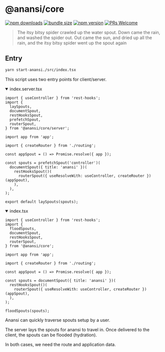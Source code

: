 # @anansi/core
<!--[![CircleCI](https://circleci.com/gh/notwillk/pojo-router.svg?style=shield)](https://circleci.com/gh/notwillk/pojo-router)-->
[![npm downloads](https://img.shields.io/npm/dm/@anansi/core.svg?style=flat-square)](https://www.npmjs.com/package/@anansi/core)
[![bundle size](https://img.shields.io/bundlephobia/minzip/@anansi/core?style=flat-square)](https://bundlephobia.com/result?p=@anansi/core)
[![npm version](https://img.shields.io/npm/v/@anansi/core.svg?style=flat-square)](https://www.npmjs.com/package/@anansi/core)
[![PRs Welcome](https://img.shields.io/badge/PRs-welcome-brightgreen.svg?style=flat-square)](http://makeapullrequest.com)

> The itsy bitsy spider crawled up the water spout.
> Down came the rain, and washed the spider out.
> Out came the sun, and dried up all the rain,
> and the itsy bitsy spider went up the spout again

## Entry

```bash
yarn start-anansi./src/index.tsx
```

This script uses two entry points for client/server.

<details open><summary>index.server.tsx</summary>

```tsx
import { useController } from 'rest-hooks';
import {
  laySpouts,
  documentSpout,
  restHooksSpout,
  prefetchSpout,
  routerSpout,
} from '@anansi/core/server';

import app from 'app';

import { createRouter } from './routing';

const appSpout = () => Promise.resolve({ app });

const spouts = prefetchSpout('controller')(
  documentSpout({ title: 'anansi' })(
    restHooksSpout()(
      routerSpout({ useResolveWith: useController, createRouter })(appSpout),
    ),
  ),
);

export default laySpouts(spouts);

```

</details>

<details open><summary>index.tsx</summary>

```tsx
import { useController } from 'rest-hooks';
import {
  floodSpouts,
  documentSpout,
  restHooksSpout,
  routerSpout,
} from '@anansi/core';

import app from 'app';

import { createRouter } from './routing';

const appSpout = () => Promise.resolve({ app });

const spouts = documentSpout({ title: 'anansi' })(
  restHooksSpout()(
    routerSpout({ useResolveWith: useController, createRouter })(appSpout),
  ),
);

floodSpouts(spouts);
```

</details>

Anansi can quickly traverse spouts setup by a user.

The server lays the spouts for anansi to travel in. Once delivered to the client, the spouts can be flooded (hydration).

In both cases, we need the route and application data.
